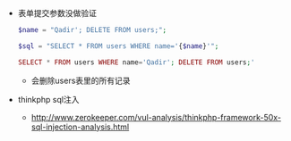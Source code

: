 * 表单提交参数没做验证
    ```php
    $name = "Qadir'; DELETE FROM users;";

    $sql = "SELECT * FROM users WHERE name='{$name}'";

    SELECT * FROM users WHERE name='Qadir'; DELETE FROM users;'

    ```
    * 会删除users表里的所有记录

* thinkphp sql注入
    * http://www.zerokeeper.com/vul-analysis/thinkphp-framework-50x-sql-injection-analysis.html
    